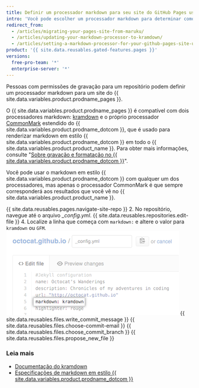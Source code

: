```yaml
---
title: Definir um processador markdown para seu site do GitHub Pages usando o Jekyll
intro: 'Você pode escolher um processador markdown para determinar como o markdown é renderizado no site do {{ site.data.variables.product.prodname_pages }}.'
redirect_from:
  - /articles/migrating-your-pages-site-from-maruku/
  - /articles/updating-your-markdown-processor-to-kramdown/
  - /articles/setting-a-markdown-processor-for-your-github-pages-site-using-jekyll
product: '{{ site.data.reusables.gated-features.pages }}'
versions:
  free-pro-team: '*'
  enterprise-server: '*'
---
```


Pessoas com permissões de gravação para um repositório podem definir um processador markdown para um site do {{ site.data.variables.product.prodname_pages }}.

O {{ site.data.variables.product.prodname_pages }} é compatível com dois processadores markdown: [kramdown](http://kramdown.gettalong.org/) e o próprio processador [CommonMark](https://commonmark.org/) estendido do {{ site.data.variables.product.prodname_dotcom }}, que é usado para renderizar markdown em estilo {{ site.data.variables.product.prodname_dotcom }} em todo o {{ site.data.variables.product.product_name }}. Para obter mais informações, consulte "[Sobre gravação e formatação no {{ site.data.variables.product.prodname_dotcom }}](/articles/about-writing-and-formatting-on-github)".

Você pode usar o markdown em estilo {{ site.data.variables.product.prodname_dotcom }} com qualquer um dos processadores, mas apenas o processador CommonMark é que sempre corresponderá aos resultados que você vê no {{ site.data.variables.product.product_name }}.

{{ site.data.reusables.pages.navigate-site-repo }}
2. No repositório, navegue até o arquivo *_config.yml*.
{{ site.data.reusables.repositories.edit-file }}
4. Localize a linha que começa com `markdown:` e altere o valor para `kramdown` ou `GFM`. ![Configuração do markdown em config.yml](/assets/images/help/pages/config-markdown-value.png)
{{ site.data.reusables.files.write_commit_message }}
{{ site.data.reusables.files.choose-commit-email }}
{{ site.data.reusables.files.choose_commit_branch }}
{{ site.data.reusables.files.propose_new_file }}

### Leia mais

- [Documentação do kramdown](https://kramdown.gettalong.org/documentation.html)
- [Especificações de markdown em estilo {{ site.data.variables.product.prodname_dotcom }}](https://github.github.com/gfm/)
